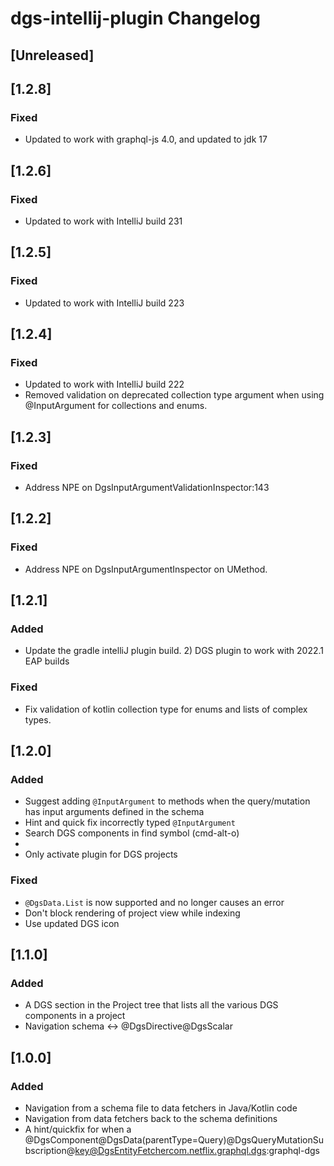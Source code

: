 <!-- Keep a Changelog guide -> https://keepachangelog.com -->

# dgs-intellij-plugin Changelog

## [Unreleased]

## [1.2.8]
### Fixed
* Updated to work with graphql-js 4.0, and updated to jdk 17

## [1.2.6]
### Fixed
* Updated to work with IntelliJ build 231


## [1.2.5]
### Fixed
* Updated to work with IntelliJ build 223

## [1.2.4]
### Fixed
* Updated to work with IntelliJ build 222
* Removed validation on deprecated collection type argument when using @InputArgument for collections and enums.

## [1.2.3]
### Fixed
* Address NPE on DgsInputArgumentValidationInspector:143

## [1.2.2]
### Fixed
* Address NPE on DgsInputArgumentInspector on UMethod.

## [1.2.1]
### Added
* Update the gradle intelliJ plugin build. 2) DGS plugin to work with 2022.1 EAP builds

### Fixed
* Fix validation of kotlin collection type for enums and lists of complex types.


## [1.2.0]
### Added
* Suggest adding `@InputArgument` to methods when the query/mutation has input arguments defined in the schema
* Hint and quick fix incorrectly typed `@InputArgument`
* Search DGS components in find symbol (cmd-alt-o)
*
* Only activate plugin for DGS projects

### Fixed
* `@DgsData.List` is now supported and no longer causes an error
* Don't block rendering of project view while indexing
* Use updated DGS icon

## [1.1.0]
### Added
* A DGS section in the Project tree that lists all the various DGS components in a project
* Navigation schema <-> @DgsDirective@DgsScalar

## [1.0.0]
### Added
* Navigation from a schema file to data fetchers in Java/Kotlin code
* Navigation from data fetchers back to the schema definitions
* A hint/quickfix for when a @DgsComponent@DgsData(parentType=Query)@DgsQueryMutationSubscription@key@DgsEntityFetchercom.netflix.graphql.dgs:graphql-dgs

